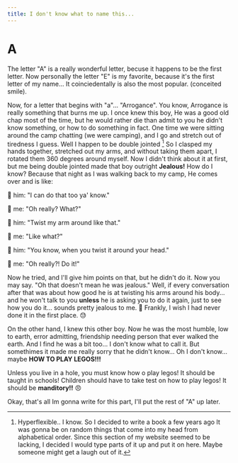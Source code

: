 ```yaml
---
title: I don't know what to name this...
---
```

[^1]: Hyperflexible.. I know.
So I decided to write a book a few years ago It was gonna be on random things that come into my head from alphabetical order. Since this section of my website seemed to be lacking, I decided I would type parts of it up and put it on here. Maybe someone might get a laugh out of it.

# A

The letter "A" is a really wonderful letter, becuse it happens to be the first letter. Now personally the letter "E" is my favorite, because it's the first letter of my name... It coinciedentally is also the most popular. (conceited smile).

Now, for a letter that begins with "a"... "Arrogance".
You know, Arrogance is really something that burns me up. I once knew this boy, He was a good old chap most of the time, but he would rather die than admit to you he didn't know something, or how to do something in fact. One time we were sitting around the camp chatting (we were camping), and I go and stretch out of tiredness I guess. Well I happen to be double jointed [^1] So I clasped my hands together, stretched out my arms, and without taking them apart, I rotated them 360 degrees around myself. Now I didn't think about it at first, but me being double jointed made that boy outright **Jealous!**  How do I know? Because that night as I was walking back to my camp, He comes over and is like: 

🤥 him: "I can do that too ya' know."

🤠 me: "Oh really? What?"

🤥 him: "Twist my arm around like that."

🤠 me: "Like what?"

🤥 him: "You know, when you twist it around your head."

🤠 me: "Oh really?! Do it!"

Now he tried, and I'll give him points on that, but he didn't do it. Now you may say. "Oh that doesn't mean he was jealous." Well, if every conversation after that was about how good he is at twisting his arms around his body... and he won't talk to you **unless** he is asking you to do it again, just to see how you do it... sounds pretty jealous to me. 🤔 Frankly, I wish I had never done it in the first place. 😓

On the other hand, I knew this other boy. Now he was the most humble, low to earth, error admitting, friendship needing person that ever walked the earth. And I find he was a bit too... I don't know what to call it. But somethimes it made me really sorry that he didn't know... Oh I don't know... maybe **HOW TO PLAY LEGOS!!!** 

Unless you live in a hole, you must know how o play legos! It should be taught in schools! Children should have to take test on how to play legos! It should be **manditory!!** 😠

Okay, that's all Im gonna write for this part, I'll put the rest of "A" up later.
